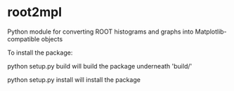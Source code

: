 # root2mpl
Python module for converting ROOT histograms and graphs into Matplotlib-compatible objects

To install the package:

  python setup.py build      will build the package underneath 'build/'
  
  python setup.py install    will install the package
